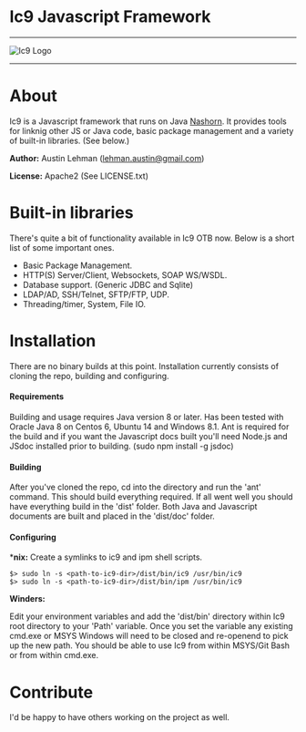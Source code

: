 # Ic9 Javascript Framework

--------------------

![Ic9 Logo](https://github.com/ic9/ic9/wiki/img/ic9logo.png)

--------------------

# About
Ic9 is a Javascript framework that runs on Java [Nashorn](http://openjdk.java.net/projects/nashorn/). It provides tools for linknig
other JS or Java code, basic package management and a variety of built-in libraries.
(See below.)

**Author:** Austin Lehman ([lehman.austin@gmail.com](mailto:lehman.austin@gmail.com))

**License:** Apache2 (See LICENSE.txt)


# Built-in libraries
There's quite a bit of functionality available in Ic9 OTB now. Below is a
short list of some important ones.
* Basic Package Management.
* HTTP(S) Server/Client, Websockets, SOAP WS/WSDL.
* Database support. (Generic JDBC and Sqlite)
* LDAP/AD, SSH/Telnet, SFTP/FTP, UDP.
* Threading/timer, System, File IO.


# Installation
There are no binary builds at this point. Installation currently consists of
cloning the repo, building and configuring.

#### Requirements
Building and usage requires Java version 8 or later. Has been tested with Oracle
Java 8 on Centos 6, Ubuntu 14 and Windows 8.1. Ant is required for the build and if you
want the Javascript docs built you'll need Node.js and JSdoc installed
prior to building. (sudo npm install -g jsdoc)

#### Building
After you've cloned the repo, cd into the directory and run the 'ant' command.
This should build everything required. If all went well you should have
everything build in the 'dist' folder. Both Java and Javascript documents are
built and placed in the 'dist/doc' folder.

#### Configuring
***nix:**
Create a symlinks to ic9 and ipm shell scripts.
```
$> sudo ln -s <path-to-ic9-dir>/dist/bin/ic9 /usr/bin/ic9
$> sudo ln -s <path-to-ic9-dir>/dist/bin/ipm /usr/bin/ic9
```

**Winders:**

Edit your environment variables and add the 'dist/bin' directory within Ic9 root
directory to your 'Path' variable. Once you set the variable any existing cmd.exe
or MSYS Windows will need to be closed and re-openend to pick up the new path. You
should be able to use Ic9 from within MSYS/Git Bash or from within cmd.exe.


# Contribute
I'd be happy to have others working on the project as well.
